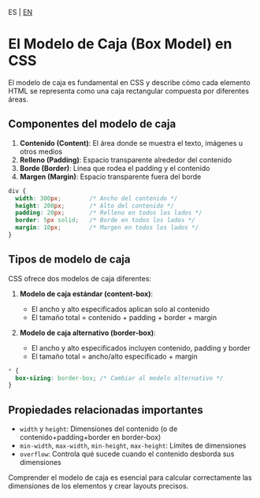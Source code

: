 <!-- MULTILANGUAJE MENU START -->
ES | [EN](https://lckpig.gitbook.io/practical-dev-handbook/css/box-model/box-model)
<!-- MULTILANGUAJE MENU END -->

# El Modelo de Caja (Box Model) en CSS

El modelo de caja es fundamental en CSS y describe cómo cada elemento HTML se representa como una caja rectangular compuesta por diferentes áreas.

## Componentes del modelo de caja

1. **Contenido (Content)**: El área donde se muestra el texto, imágenes u otros medios
2. **Relleno (Padding)**: Espacio transparente alrededor del contenido
3. **Borde (Border)**: Línea que rodea el padding y el contenido
4. **Margen (Margin)**: Espacio transparente fuera del borde

```css
div {
  width: 300px;        /* Ancho del contenido */
  height: 200px;       /* Alto del contenido */
  padding: 20px;       /* Relleno en todos los lados */
  border: 5px solid;   /* Borde en todos los lados */
  margin: 10px;        /* Margen en todos los lados */
}
```

## Tipos de modelo de caja

CSS ofrece dos modelos de caja diferentes:

1. **Modelo de caja estándar (content-box)**: 
   - El ancho y alto especificados aplican solo al contenido
   - El tamaño total = contenido + padding + border + margin

2. **Modelo de caja alternativo (border-box)**:
   - El ancho y alto especificados incluyen contenido, padding y border
   - El tamaño total = ancho/alto especificado + margin

```css
* {
  box-sizing: border-box; /* Cambiar al modelo alternativo */
}
```

## Propiedades relacionadas importantes

- `width` y `height`: Dimensiones del contenido (o de contenido+padding+border en border-box)
- `min-width`, `max-width`, `min-height`, `max-height`: Límites de dimensiones
- `overflow`: Controla qué sucede cuando el contenido desborda sus dimensiones

Comprender el modelo de caja es esencial para calcular correctamente las dimensiones de los elementos y crear layouts precisos. 